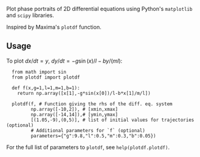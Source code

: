 Plot phase portraits of 2D differential equations using
Python's `matplotlib` and `scipy` libraries.

Inspired by Maxima's `plotdf` function.

## Usage

To plot $dx/dt = y$, $dy/dt = -g \sin(x) / l - by/(ml)$:

````
  from math import sin
  from plotdf import plotdf
  
  def f(x,g=1,l=1,m=1,b=1):
    return np.array([x[1],-g*sin(x[0])/l-b*x[1]/m/l])

  plotdf(f, # Function giving the rhs of the diff. eq. system
         np.array([-10,2]), # [xmin,xmax]
         np.array([-14,14]),# [ymin,ymax]
         [(1.05,-9),(0,5)], # list of initial values for trajectories (optional)
         # Additional parameters for `f` (optional)
         parameters={"g":9.8,"l":0.5,"m":0.3,"b":0.05})
````

For the full list of parameters to `plotdf`, see `help(plotdf.plotdf)`.
